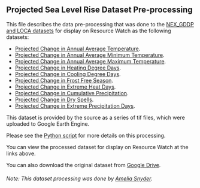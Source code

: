 ## Projected Sea Level Rise Dataset Pre-processing
This file describes the data pre-processing that was done to the [NEX_GDDP and LOCA datasets](https://doi.org/10.46830/writn.19.00117) for display on Resource Watch as the following datasets:

- [Projected Change in Annual Average Temperature](https://resourcewatch.org/data/explore/4ca6826c-718d-457d-b4e2-e9277d7ed62c).
- [Projected Change in Annual Average Minimum Temperature](https://resourcewatch.org/data/explore/3d8e2e82-b33a-4898-90e5-6e4a1d007b82).
- [Projected Change in Annual Average Maximum Temperature](https://resourcewatch.org/data/explore/c4b12251-2d61-458f-a2c0-096c37901ade).
- [Projected Change in Heating Degree Days](https://resourcewatch.org/data/explore/1d2f4eae-10e1-4ea6-980c-501b34106de2).
- [Projected Change in Cooling Degree Days](https://resourcewatch.org/data/explore/6fa000b5-8d91-46c8-8502-07427bc5eafc).
- [Projected Change in Frost Free Season](https://resourcewatch.org/data/explore/d3f512c0-fbb0-47d5-9ac9-a452574c8e58).
- [Projected Change in Extreme Heat Days](https://resourcewatch.org/data/explore/3941bbba-181b-434a-84c3-fcdfa5234735).
- [Projected Change in Cumulative Precipitation](https://resourcewatch.org/data/explore/faf79d2c-5e54-4591-9d70-4bd1029c18e6).
- [Projected Change in Dry Spells](https://resourcewatch.org/data/explore/d0f46576-411d-48aa-8df8-d89a3792cdce).
- [Projected Change in Extreme Precipitation Days](https://resourcewatch.org/data/explore/66d28bbc-1e6e-4156-9ba2-875ecab665af).

This dataset is provided by the source as a series of tif files, which were uploaded to Google Earth Engine.

Please see the [Python script](https://github.com/resource-watch/data-pre-processing/blob/master/cli_050-059_066-075_nexgddp_and_loca/cli_050-059_066-075_nexgddp_and_loca_processing.py) for more details on this processing.

You can view the processed dataset for display on Resource Watch at the links above.

You can also download the original dataset from [Google Drive](https://drive.google.com/drive/u/0/folders/1KdLXZTvC9RSCOOMKpqrDs6BCMco1ER1g).

###### Note: This dataset processing was done by [Amelia Snyder](https://www.wri.org/profile/amelia-snyder).